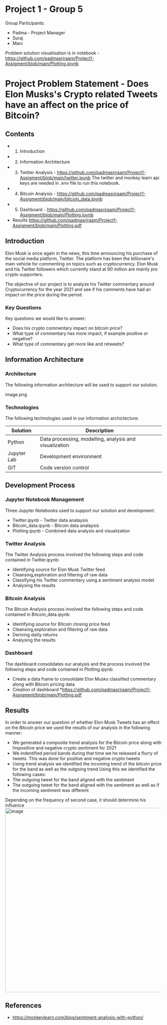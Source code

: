 # Project 1 - Group 5
Group Participants:
* Padma - Project Manager
* Suraj
* Marc 

Problem solution visualisation is in notebook - https://github.com/padmasriraam/Project1-Assigment/blob/main/Plotting.ipynb

# Project Problem Statement - Does Elon Musks's Crypto related Tweets have an affect on the price of Bitcoin?

## Contents

* 1. Introduction
* 2. Information Architecture
* 3. Twitter Analysis - https://github.com/padmasriraam/Project1-Assigment/blob/main/twitter.ipynb 
     The twitter and monkey learn api keys are needed in .env file to run this notebook.
* 4. Bitcoin Analysis - https://github.com/padmasriraam/Project1-Assigment/blob/main/bitcoin_data.ipynb
* 5. Dashboard - https://github.com/padmasriraam/Project1-Assigment/blob/main/Plotting.ipynb
* Results
https://github.com/padmasriraam/Project1-Assigment/blob/main/Plotting.pdf


## Introduction

Elon Musk is once again in the news, this time announcing his purchase of the social media platform, Twitter. The platform has been the billionaire's main vehicle for commenting on topics such as cryptocurrency. Elon Musk and his Twitter followers which currently stand at 90 million are mainly pro crypto supporters.

The objective of our project is to analyze his Twitter commentary around Cryptocurrency for the year 2021 and see if his comments have had an impact on the price during the period.


### Key Questions

Key questions we would like to answer:
* Does his crypto commentary impact on bitcoin price?
* What type of commentary has more impact, if example positive or negative?
* What type of commentary get more like and retweets?


## Information Architecture

### Architecture
The following information architecture will be used to support our solution.

image.png


### Technologies

The following technologies used in our information archictecture:


|Solution                                              | Description                                                                                  |
|------------------------------------------------------|----------------------------------------------------------------------------------------------|
| Python                                               | Data processing, modelling, analysis and visualization                                       |
| Jupyter Lab                                          | Development environment                                                                      |  
| GIT                                                  | Code version control                                                                         |

## Development Process

### Jupyter Notebook Management

Three Jupyter Notebooks used to support our solution and development:
* Twitter.ipynb - Twitter data analaysis
* Bitcoin_data.ipynb - Bitcoin data analaysis
* Plotting.ipynb - Combined data analysis and visualization


### Twitter Analysis

The Twitter Analysis process involved the following steps and code contained in Twitter.ipynb:

* Identifying source for Elon Musk Twitter feed
* Cleansing,exploration and filtering of raw data 
* Classifying his Twitter commentary using a sentiment analysis model
* Analysing the results


### Bitcoin Analysis

The Bitcoin Analysis process involved the following steps and code contained in Bitcoin_data.ipynb:

* Identifying source for Bitcoin closing price feed
* Cleansing,exploration and filtering of raw data 
* Deriving dailiy returns
* Analysing the results

### Dashboard

The dashboard consolidates our analysis and the process involved the following steps and code contained in Plotting.ipynb:

* Create a data frame to consolidate Elon Musks classified commentary along with Bitcoin pricing data
* Creation of dashboard 
*https://github.com/padmasriraam/Project1-Assigment/blob/main/Plotting.pdf

## Results

In order to answer our question of whether Elon Musk Tweets has an effect on the Bitcoin price we used the results of our analysis in the following manner:

* We generated a composite trend analysis for the Bitcoin price along with hispositive and negative crypto sentiment for 2021
* We indentified period bands during that time we he released a flurry of tweets. This was done for positive and negative crypto tweets
* Using trend analysis we identified the incoming trend of the bitcoin price for the band as well as the outgoing trend
Using this we identified the following cases:
* The outgoing tweet for the band aligned with the sentiment
* The outgoing tweet for the band aligned with the sentiment as well as if the incoming sentiment was different

Depending on the frequency of second case, it should determine his influence
<img width="591" alt="image" src="https://user-images.githubusercontent.com/50818927/169222459-865fe4df-5fb5-428d-9456-f9837b0dd9df.png">


## References
* https://monkeylearn.com/blog/sentiment-analysis-with-python/

